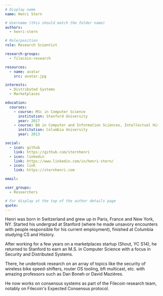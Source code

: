 ```yaml
---
# Display name
name: Henri Stern

# Username (this should match the folder name)
authors:
  - henri-stern

# Role/position
role: Research Scientist

research-groups:
  - filecoin-research

resources:
  - name: avatar
    src: avatar.jpg

interests:
  - Distributed Systems
  - Marketplaces

education:
  courses:
    - course: MSc in Computer Science
      institution: Stanford University
      year: 2017
    - course: BA in Computer and Information Sciences, Intellectual History
      institution: Columbia University
      year: 2013

social:
  - icon: github
    link: https://github.com/sternhenri
  - icon: linkedin
    link: https://www.linkedin.com/in/henri-stern/
  - icon: link
    link: https://sternhenri.com

email:

user_groups:
  - Researchers

# For display at the top of the author details page
quote:
---
```


Henri was born in Switzerland and grew up in Paris, France and New York, NY. Started his undergrad at Stanford (where he made unsavory encounters with people responsible for his current employment), finished at Columbia studying CS and History.

After working for a few years on a marketplaces startup (Shout, YC S14), he returned to Stanford to earn an M.S. in Computer Science with a focus in Security and Distributed Systems.

There, he undertook research on an array of topics like the security of wireless bike speed-shifters, router OS tooling, bft multicast, etc. with amazing professors such as Dan Boneh or David Mazières.

He now works on consensus systems as part of the Filecoin research team, notably on Filecoin's Expected Consensus protocol.

